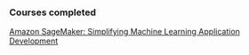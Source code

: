 
### Courses completed


[Amazon SageMaker: Simplifying Machine Learning Application Development](https://courses.edx.org/courses/course-v1:AWS+OTP-AWSD4+3T2018/course/) 

